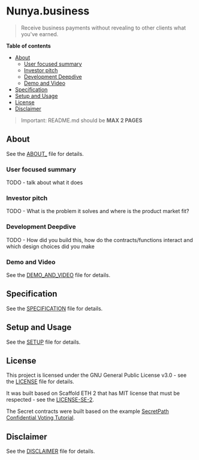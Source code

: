 
# Nunya.business

> Receive business payments without revealing to other clients what you've earned.

**Table of contents**

* [About](#about)
  * [User focused summary](#user-focused-summary)
  * [Investor pitch](#investor-pitch)
  * [Development Deepdive](#development-deepdive)
  * [Demo and Video](#demo-video)
* [Specification](#specification)
* [Setup and Usage](#setup)
* [License](#license)
* [Disclaimer](#disclaimer)

> Important: README.md should be **MAX 2 PAGES**

## About <a id="about"></a>

See the [ABOUT_](./_ABOUT.md) file for details.

### User focused summary <a id="user-focused-summary"></a>

TODO - talk about what it does

### Investor pitch <a id="investor-pitch"></a>

TODO - What is the problem it solves and where is the product market fit?

### Development Deepdive <a id="development-deepdive"></a>

TODO - How did you build this, how do the contracts/functions interact and which design choices did you make

### Demo and Video <a id="demo"></a>

See the [DEMO_AND_VIDEO](./_DEMO_AND_VIDEO.md) file for details.

## Specification <a id="specification"></a>

See the [SPECIFICATION](./_SPECIFICATION.md) file for details.

## Setup and Usage <a id="setup"></a>

See the [SETUP](./_SETUP.md) file for details.

## License <a id="license"></a>

This project is licensed under the GNU General Public License v3.0 - see the [LICENSE](./LICENSE) file for details.

It was built based on Scaffold ETH 2 that has MIT license that must be respected - see the [LICENSE-SE-2](./LICENSE-SE-2).

The Secret contracts were built based on the example [SecretPath Confidential Voting Tutorial](https://github.com/SecretFoundation/Secretpath-tutorials/tree/master/secretpath-voting). 

## Disclaimer <a id="disclaimer"></a>

See the [DISCLAIMER](./_DISCLAIMER.md) file for details.
